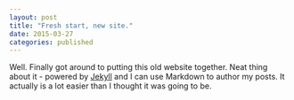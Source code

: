 ```yaml
---
layout: post
title: "Fresh start, new site."
date: 2015-03-27
categories: published
---
```


Well. Finally got around to putting this old website together. Neat thing about it - powered by [Jekyll](http://jekyllrb.com) and I can use Markdown to author my posts. It actually is a lot easier than I thought it was going to be.
